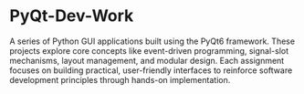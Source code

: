 # PyQt-Dev-Work

A series of Python GUI applications built using the PyQt6 framework. These projects explore core concepts like event-driven programming, signal-slot mechanisms, layout management, and modular design. Each assignment focuses on building practical, user-friendly interfaces to reinforce software development principles through hands-on implementation.
